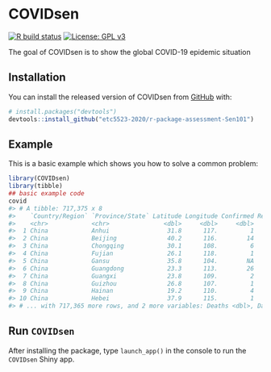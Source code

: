 
<!-- README.md is generated from README.Rmd. Please edit that file -->

# COVIDsen

<!-- badges: start -->

[![R build
status](https://github.com/etc5523-2020/r-package-assessment-Sen101/workflows/R-CMD-check/badge.svg)](https://github.com/etc5523-2020/r-package-assessment-Sen101/actions)
[![License: GPL
v3](https://img.shields.io/badge/License-GPLv3-blue.svg)](https://www.gnu.org/licenses/gpl-3.0)
<!-- badges: end -->

The goal of COVIDsen is to show the global COVID-19 epidemic situation

## Installation

You can install the released version of COVIDsen from
[GitHub](https://github.com/etc5523-2020/r-package-assessment-Sen101)
with:

``` r
# install.packages("devtools")
devtools::install_github("etc5523-2020/r-package-assessment-Sen101")
```

## Example

This is a basic example which shows you how to solve a common problem:

``` r
library(COVIDsen)
library(tibble)
## basic example code
covid
#> # A tibble: 717,375 x 8
#>    `Country/Region` `Province/State` Latitude Longitude Confirmed Recovered
#>    <chr>            <chr>               <dbl>     <dbl>     <dbl>     <dbl>
#>  1 China            Anhui                31.8      117.         1        NA
#>  2 China            Beijing              40.2      116.        14        NA
#>  3 China            Chongqing            30.1      108.         6        NA
#>  4 China            Fujian               26.1      118.         1        NA
#>  5 China            Gansu                35.8      104.        NA        NA
#>  6 China            Guangdong            23.3      113.        26        NA
#>  7 China            Guangxi              23.8      109.         2        NA
#>  8 China            Guizhou              26.8      107.         1        NA
#>  9 China            Hainan               19.2      110.         4        NA
#> 10 China            Hebei                37.9      115.         1        NA
#> # ... with 717,365 more rows, and 2 more variables: Deaths <dbl>, Date <date>
```

## Run `COVIDsen`

After installing the package, type `launch_app()` in the console to run
the `COVIDsen` Shiny app.
